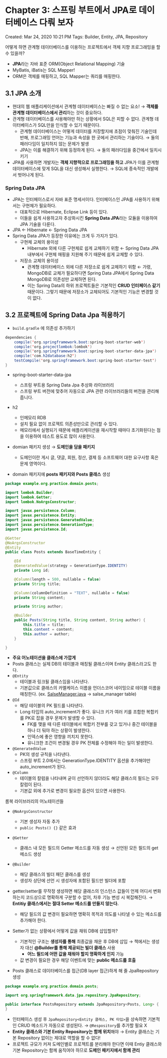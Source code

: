# Chapter 3: 스프링 부트에서 JPA로 데이터베이스 다뤄 보자

Created: Mar 24, 2020 10:21 PM
Tags: Builder, Entity, JPA, Repository

어떻게 하면 관계형 데이터베이스를 이용하는 프로젝트에서 객체 지향 프로그래밍을 할 수 있을까?

- **JPA**라는 자바 표준 ORM(Object Relational Mapping) 기술
- MyBatis, iBatis는 SQL Mapper!
- ORM은 객체를 매핑하고, SQL Mapper는 쿼리를 매핑한다.

## 3.1 JPA 소개

- 현대의 웹 애플리케이션에서 관계형 데이터베이스는 빠질 수 없는 요소! → **객체를 관계형 데이터베이스에서 관리**하는 것이 중요하다.
- 관계형 데이터베이스를 사용해야만 하는 상황에서 SQL은 피할 수 없다. 관계형 데이터베이스가 SQL만을 인식할 수 있기 때문이다.
    - 관계형 데이터베이스는 어떻게 데이터를 저장할지에 초점이 맞춰진 기술인데 반해, 프로그래밍 언어는 기능과 속성을 한 곳에서 관리하는 기술이다. → 둘의 패러다임이 일치하지 않는 문제가 발생
    - JPA는 이를 해결하기 위해 등정하게 된다. → 둘의 패러다임을 중간에서 일치시키기
- JPA를 사용하면 개발자는 **객체 지향적으로 프로그래밍을 하고** JPA가 이를 관계형 데이터베이스에 맞게 SQL을 대신 생성해서 실행한다. → SQL에 종속적인 개발에서 벗어나게 된다.

### Spring Data JPA

- JPA는 인터페이스로서 자바 표준 명세서이다. 인터페이스인 JPA를 사용하기 위해서는 구현체가 필요하다.
    - 대표적으로 Hibernate, Eclipse Link 등이 있다.
    - 이들을 쉽게 사용하고자 추상화시킨 **Spring Data JPA**라는 모듈을 이용하여 JPA 기술을 다룬다.
- JPA ← Hibernate ← Spring Data JPA
- Spring Data JPA가 등장한 이유에는 크게 두 가지가 있다.
    - 구현체 교체의 용이성
        - Hibernate 외에 다른 구현체로 쉽게 교체하기 위함 ← Spring Data JPA 내부에서 구현체 매핑을 지원해 주기 때문에 쉽게 교체할 수 있다.
    - 저장소 교체의 용이성
        - 관계형 데이터베이스 외에 다른 저장소로 쉽게 교체하기 위함 ← 가령, MongoDB로 교체가 필요하다면 Spring Data JPA에서 Spring Data MongoDB로 의존성만 교체하면 된다.
        - 이는 Spring Data의 하위 프로젝트들은 기본적인 **CRUD 인터페이스 같기** 때문이다. 그렇기 때문에 저장소가 교체되어도 기본적인 기능은 변경할 것이 없다.

## 3.2 프로젝트에 Spring Data Jpa 적용하기

- `build.gradle` 에 의존성 추가하기

```java
dependencies {
    compile('org.springframework.boot:spring-boot-starter-web')
    compile('org.projectlombok:lombok')
    compile('org.springframework.boot:spring-boot-starter-data-jpa')
    compile('com.h2database:h2')
    testCompile('org.springframework.boot:spring-boot-starter-test')
}
```

- spring-boot-starter-data-jpa
    - 스프링 부트용 Spring Data Jpa 추상화 라이브러리
    - 스프링 부트 버전에 맞추어 자동으로 JPA 관련 라이브러리들의 버전을 관리해 줍니다.
- h2
    - 인메모리 RDB
    - 설치 필요 없이 프로젝트 의존성만으로 관리할 수 있다.
    - 메모리에서 실행되기 때문에 애플리케이션을 재시작할 때마다 초기화된다는 점을 이용하여 테스트 용도로 많이 사용한다.

- domian 패키지 생성 → **도메인을 담을 패키지**
    - 도메인이란 게시 글, 댓글, 회원, 정산, 결제 등 소프트웨어 대한 요구사항 혹은 문제 영역이다.
- domain 패키지에 **posts 패키지와 Posts 클래스** 생성

```java
package example.org.practice.domain.posts;

import lombok.Builder;
import lombok.Getter;
import lombok.NoArgsConstructor;

import javax.persistence.Column;
import javax.persistence.Entity;
import javax.persistence.GeneratedValue;
import javax.persistence.GenerationType;
import javax.persistence.Id;

@Getter
@NoArgsConstructor
@Entity
public class Posts extends BaseTimeEntity {

    @Id
    @GeneratedValue(strategy = GenerationType.IDENTITY)
    private Long id;

    @Column(length = 500, nullable = false)
    private String title;

    @Column(columnDefinition = "TEXT", nullable = false)
    private String content;

    private String author;

    @Builder
    public Posts(String title, String content, String author) {
        this.title = title;
        this.content = content;
        this.author = author;
    }

}
```

- **주요 어노테이션을 클래스에 가깝게**
- Posts 클래스는 실제 DB의 테이블과 매칭될 클래스이며 Entity 클래스라고도 한다.
- `@Entity`
    - 테이블과 링크될 클래스임을 나타낸다.
    - 기본값으로 클래스의 카멜케이스 이름을 언더스코어 네이밍으로 테이블 이름을 매칭한다. (ex. [SalseManager.java](http://salsemanager.java) → salse_manager table)
- `@Id`
    - 해당 테이블의 PK 필드를 나타낸다.
    - Long 타입의 auto_increment가 좋다. 유니크 키가 여러 키를 조합한 복합키를 PK로 잡을 경우 문제가 발생할 수 있다.
        - FK를 맺을 때 다른 테이블에서 복합키 전부를 갖고 있거나 중간 테이블을 하나 더 둬야 하는 상황이 발생한다.
        - 인덱스에 좋은 영향을 끼치지 못한다.
        - 유니크한 조건이 변경될 경우 PK 전체를 수정해야 하는 일이 발생한다.
- `@GeneratedValue`
    - PK의 생성 규칙을 나타낸다.
    - 스프링 부트 2.0에서는 GenerationType.IDENTITY 옵션을 추가해야만 auto_increment가 된다.
- `@Column`
    - 테이블의 칼럼을 나타내며 굳이 선언하지 않더라도 해당 클래스의 필드는 모두 칼럼이 된다.
    - 기본값 외에 추가로 변경이 필요한 옵션이 있으면 사용한다.

롬복 라이브러리의 어노테이션들

- `@NoArgsConstructor`
    - 기본 생성자 자동 추가
    - `public Posts() {}`  같은 효과
- `@Getter`
    - 클래스 내 모든 필드의 Getter 메소드를 자동 생성 → 선언된 모든 필드의 get 메소드 생성
- `@Builder`
    - 해당 클래스의 빌더 패던 클래스를 생성
    - 생성자 상단에 선언 시 생성자에 포함된 필드만 빌더에 포함

- getter/setter를 무작정 생성하면 해당 클래스의 인스턴스 값들이 언제 어디서 변화하는지 코드상으로 명확하게 구분할 수 없어, 차후 기능 변성 시 복잡해진다. → **Entitiy 클래스에서는 절대 Setter 메소드를 만들지 않는다.**
    - 해당 필드의 값 변경이 필요하면 명확히 목적과 의도를 나타낼 수 있는 메소드를 추가해야 한다.
- Setter가 없는 상황에서 어떻게 값을 채워 DB에 삽입할까?
    - 기본적인 구조는 **생성자를 통해** 최종값을 채운 후 DB에 삽입 → 책에서는 생성자 대신 **@Builder를 통해 제공되는 빌더 클래스** 사용
        - **어느 필드에 어떤 값을 채워야 할지 명확하게 인지** 가능
    - 값 변경이 필요한 경우 해당 이벤트에 맞는 **public 메소드를 호출**

- Posts 클래스로 데이터베이스를 접근(DB layer 접근)하게 해 줄 JpaRepository 생성

```java
package example.org.practice.domain.posts;

import org.springframework.data.jpa.repository.JpaRepository;

public interface PostsRepository extends JpaRepository<Posts, Long> {
}
```

- 인터페이스 생성 후 `JpaRepository<Entity 클래스, PK 타입>`을 상속하면 기본적인 CRUD 메소드가 자동으로 생성된다. → `@Respository`를 추가할 필요 X
- **Entity 클래스와 기본 Entity Repository는 함께 위치**해야 → Entity 클래스는 기본 Repository 없이는 제대로 역할을 할 수 없다!
- 프로젝트 규모가 커져 도메인별로 프로젝트를 분리해야 한다면 이때 Entiy 클래스와 기본 Repository는 함께 움직여야 하므로 **도메인 패키지에서 함께 관리**
